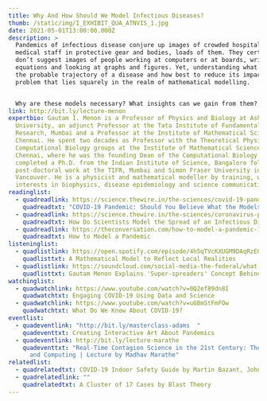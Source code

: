 ```yaml
---
title: Why And How Should We Model Infectious Diseases?
thumb: /static/img/I_EXHIBIT_QUA_ATNVIS_1.jpg
date: 2021-05-01T13:00:00.000Z
description: >
  Pandemics of infectious disease conjure up images of crowded hospitals,
  medical staff in protective gear and bodies, loads of them. They certainly
  don’t suggest images of people working at computers or at boards, writing down
  equations and looking at graphs and figures. Yet, understanding what might be
  the probable trajectory of a disease and how best to reduce its impact is a
  problem that lies squarely in the realm of mathematical modelling. 


  Why are these models necessary? What insights can we gain from them? In this talk, Professor Gautam Menon will discuss these questions, as well as survey some epidemic models that are used to understand and model disease spread. Approaching these topics through a qualitative rather than technical lens, Menon will show how to develop the right intuition about what goes into modeling infectious diseases.
link: http://bit.ly/lecture-menon
expertbio: Gautam I. Menon is a Professor of Physics and Biology at Ashoka
  University, an adjunct Professor at the Tata Institute of Fundamental
  Research, Mumbai and a Professor at the Institute of Mathematical Sciences,
  Chennai. He spent two decades as Professor with the Theoretical Physics and
  Computational Biology groups at the Institute of Mathematical Sciences,
  Chennai, where he was the founding Dean of the Computational Biology group. He
  completed a Ph.D. from the Indian Institute of Science, Bangalore followed by
  post-doctoral work at the TIFR, Mumbai and Simon Fraser University in
  Vancouver. He is a physicist and mathematical modeller by training, with
  interests in biophysics, disease epidemiology and science communication.
readinglist:
  - quadreadlink: https://science.thewire.in/the-sciences/covid-19-pandemic-infectious-disease-transmission-sir-seir-icmr-indiasim-agent-based-modelling/
    quadreadtxt: "COVID-19 Pandemic: Should You Believe What the Models Say About India?"
  - quadreadlink: https://science.thewire.in/the-sciences/coronavirus-pandemic-infectious-disease-transmission-modelling-kermack-mckendrick-theory-seir-model/
    quadreadtxt: How Do Scientists Model the Spread of an Infectious Disease?
  - quadreadlink: https://theconversation.com/how-to-model-a-pandemic-134187
    quadreadtxt: How to Model a Pandemic
listeninglist:
  - quadlistlink: https://open.spotify.com/episode/4h5qTVcKXUGM9DAqRzEGOU
    quadlisttxt: A Mathematical Model to Reflect Local Realities
  - quadlistlink: https://soundcloud.com/social-media-the-federal/what-is-indian-exceptionalism-explains
    quadlisttxt: Gautam Menon Explains 'Super-spreaders' Concept Behind COVID-19
watchinglist:
  - quadwatchlink: https://www.youtube.com/watch?v=0Q2ef89dn8I
    quadwatchtxt: Engaging COVID-19 Using Data and Science
  - quadwatchlink: https://www.youtube.com/watch?v=uGBmStFmFOw
    quadwatchtxt: What Do We Know About COVID-19?
eventlist:
  - quadeventlink: "http://bit.ly/masterclass-adams  "
    quadeventtxt: Creating Interactive Art About Pandemics
  - quadeventlink: http://bit.ly/lecture-marathe
    quadeventtxt: "Real-Time Contagion Science in the 21st Century: The Role of Data
      and Computing | Lecture by Madhav Marathe"
relatedlist:
  - quadrelatedtxt: COVID-19 Indoor Safety Guide by Martin Bazant, John Bush, and Kasim Khan
  - quadrelatedlink: ""
    quadrelatedtxt: A Cluster of 17 Cases by Blast Theory
---
```


